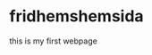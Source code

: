 # fridhemshemsida
this is my first webpage
<!DOCTYPE html>
<html>
  <head>
    <meta charset="utf-8">
    <meta http-equiv="Content-Type" content="text/html" charset="iso-8859-1">
    <title>My web project</title>
    <style>
    
   h1{
  color:white;
  background-color:black;
  text-align: center;
    font-size: 80px;
    padding: 80px;
    width: 100%;
}
.toppbild{
  /*flexbox*/
   display: flex;
   align-items: top;
   justify-content: center;
 }
img{
  border: 10px solid black;
}
.infoknappar{
  /*flexbox*/
  display: flex;
  justify-content: center;
  align-items:center;
  /*styling*/
  width: 100%;
  height: 400px;
  text-align: center;
  background-color: white;
}
.infoknapptext{
  width: 200px;
  height: 50px;
  margin: 50px;
  background-color: black;
  color:white;
  font-size:30px;
  padding: 40px; 	
}
.justnurubrik{
   color:white;
  background-color:black;
  text-align: center;
    font-size:90px;
    padding: 50px;
    width: 100%;  
  }
.justnu{
  color:black;
  background-color:white;
  font-size:80px;
  margin left: 200px;
  widht: 100%;
  padding:50px;
}

    </style>
  </head>
  <body>
  
<h1>Fridhems samfällighet</h1>
<div class="toppbild">
  <img class="toppbild1" src="https://images.unsplash.com/photo-1516156008625-3a9d6067fab5?ixlib=rb-0.3.5&ixid=eyJhcHBfaWQiOjEyMDd9&s=47b4b88e2825332da6fb93898562051c&auto=format&fit=crop&w=1350&q=80" alt="Bild på hus" />
<img img class="toppbild1" src="https://images.unsplash.com/photo-1516399779-1480b4f76df6?ixlib=rb-0.3.5&ixid=eyJhcHBfaWQiOjEyMDd9&s=91d3888b79d5fd667ad03f5833e89d45&auto=format&fit=crop&w=750&q=80" alt="Bild på katt" />
<img img class="toppbild1" src="https://images.unsplash.com/photo-1474649107449-ea4f014b7e9f?ixlib=rb-0.3.5&ixid=eyJhcHBfaWQiOjEyMDd9&s=ee665399b33bc893141af2bc7bb87333&auto=format&fit=crop&w=1350&q=80" alt="Bild på keps" />
</div>


  <div class="infoknappar">
  <div class="infoknapptext">Måste info</div>
    <div class="infoknapptext">Bra info</div>
      <div class="infoknapptext">Onödig info</div>
</div>
  
<div class="justnurubrik">
  <div class="justnurubrik"> Vad händer</div>

<div class="justnu">
 <div class="justnu">STÄDDAG! Kom den 14 oktober, du behövs</div>
  <div class="justnu">SOPRUMMET! Städning behövs,  <a href="https://polisen.se/"> intresseanmälan görs här</></a></div>
</div>
 
<div class="vadtyckerdu">
    <img class="vadtyckerdu" src="https://images.unsplash.com/photo-1484069560501-87d72b0c3669?ixlib=rb-0.3.5&ixid=eyJhcHBfaWQiOjEyMDd9&s=f0a61f73dbc747e7d9907bbfa8a87c45&auto=format&fit=crop&w=1350&q=80"/>

  <div class="vadtyckerdutext">
    <div class="vadtyckerdutext">Vad tycker DU?</div>
  </div>
  

  <html>

<head>
  <script>
    function getVote(int) {
      if (window.XMLHttpRequest) {
        // code for IE7+, Firefox, Chrome, Opera, Safari
        xmlhttp = new XMLHttpRequest();
      } else { // code for IE6, IE5
        xmlhttp = new ActiveXObject("Microsoft.XMLHTTP");
      }
      xmlhttp.onreadystatechange = function() {
        if (this.readyState == 4 && this.status == 200) {
          document.getElementById("poll").innerHTML = this.responseText;
        }
      }
      xmlhttp.open("GET", "poll_vote.php?vote=" + int, true);
      xmlhttp.send();
    }
  </script>
</head>

<body>

  <div id="poll">
    <h3>Ärtsoppa eller Gulash på städdagen?</h3>
    <form>
      Ärtsoppa med punsh:
      <input type="radio" name="vote" value="0" onclick="getVote(this.value)">
      <br>Gulash med styrketår:
      <input type="radio" name="vote" value="1" onclick="getVote(this.value)">
    </form>
  </div>

</body>

</html>
  <h3>5 måsten varje medlem måste göra</h3>
  <p>1 HÄLSA PÅ DEM MAN MÖTER</p>
  <p>2 VAR SNÄLL MOT BARN <p>3 VAR SNÄLL MOT KATTER <p>4 KOM PÅ STÄDDAGAR </p>5 HÅLL RENT I SOPRUMMET </p>

  </body>
</html>
© 2018 GitHub, Inc.
Terms
Privacy
Security
Status
Help
Contact GitHub
Pricing
API
Training
Blog
About
